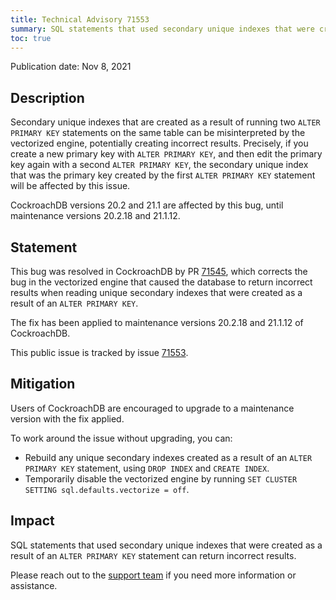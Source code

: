 ```yaml
---
title: Technical Advisory 71553
summary: SQL statements that used secondary unique indexes that were created as a result of an <code>ALTER PRIMARY KEY</code> statement can return incorrect results.
toc: true
---
```


Publication date: Nov 8, 2021

## Description

Secondary unique indexes that are created as a result of running two `ALTER PRIMARY KEY` statements on the same table can be misinterpreted by the vectorized engine, potentially creating incorrect results.
Precisely, if you create a new primary key with `ALTER PRIMARY KEY`, and then edit the primary key again with a second `ALTER PRIMARY KEY`, the secondary unique index that was the primary key created by the first `ALTER PRIMARY KEY` statement will be affected by this issue.

CockroachDB versions 20.2 and 21.1 are affected by this bug, until maintenance versions 20.2.18 and 21.1.12.

## Statement

This bug was resolved in CockroachDB by PR [71545](https://github.com/cockroachdb/cockroach/pull/71545), which corrects the bug in the vectorized engine that caused the database to return incorrect results when reading unique secondary indexes that were created as a result of an `ALTER PRIMARY KEY`.

The fix has been applied to maintenance versions 20.2.18 and 21.1.12 of CockroachDB.

This public issue is tracked by issue [71553](https://github.com/cockroachdb/cockroach/issues/71553).

## Mitigation

Users of CockroachDB are encouraged to upgrade to a maintenance version with the fix applied.

To work around the issue without upgrading, you can:

- Rebuild any unique secondary indexes created as a result of an `ALTER PRIMARY KEY` statement, using `DROP INDEX` and `CREATE INDEX`.
- Temporarily disable the vectorized engine by running `SET CLUSTER SETTING sql.defaults.vectorize = off`.

## Impact

SQL statements that used secondary unique indexes that were created as a result of an `ALTER PRIMARY KEY` statement can return incorrect results.

Please reach out to the [support team](https://support.cockroachlabs.com/) if you need more information or assistance.
